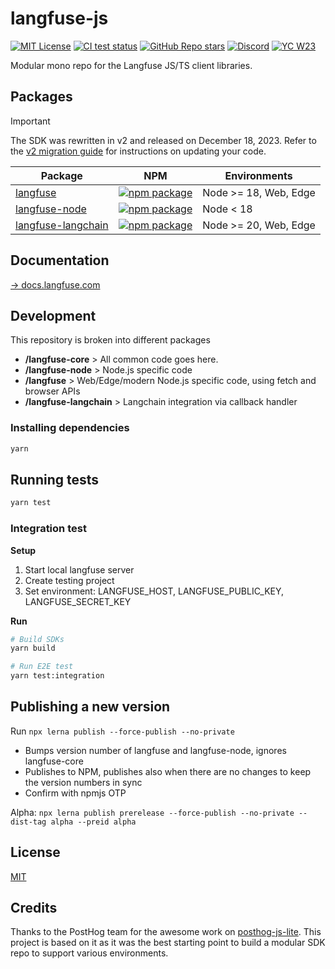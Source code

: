# langfuse-js

[![MIT License](https://img.shields.io/badge/License-MIT-red.svg?style=flat-square)](https://opensource.org/licenses/MIT)
[![CI test status](https://img.shields.io/github/actions/workflow/status/langfuse/langfuse-js/ci.yml?style=flat-square&label=All%20tests)](https://github.com/langfuse/langfuse-js/actions/workflows/ci.yml?query=branch%3Amain)
[![GitHub Repo stars](https://img.shields.io/github/stars/langfuse/langfuse?style=flat-square&logo=GitHub&label=langfuse%2Flangfuse)](https://github.com/langfuse/langfuse)
[![Discord](https://img.shields.io/discord/1111061815649124414?style=flat-square&logo=Discord&logoColor=white&label=Discord&color=%23434EE4)](https://discord.gg/7NXusRtqYU)
[![YC W23](https://img.shields.io/badge/Y%20Combinator-W23-orange?style=flat-square)](https://www.ycombinator.com/companies/langfuse)

Modular mono repo for the Langfuse JS/TS client libraries.

## Packages

> [!IMPORTANT]
> The SDK was rewritten in v2 and released on December 18, 2023. Refer to the [v2 migration guide](https://langfuse.com/docs/sdk/typescript#upgrade1to2) for instructions on updating your code.

| Package                                    | NPM                                                                                                                                   | Environments          |
| ------------------------------------------ | ------------------------------------------------------------------------------------------------------------------------------------- | --------------------- |
| [langfuse](./langfuse)                     | [![npm package](https://img.shields.io/npm/v/langfuse?style=flat-square)](https://www.npmjs.com/package/langfuse)                     | Node >= 18, Web, Edge |
| [langfuse-node](./langfuse-node)           | [![npm package](https://img.shields.io/npm/v/langfuse-node?style=flat-square)](https://www.npmjs.com/package/langfuse-node)           | Node < 18             |
| [langfuse-langchain](./langfuse-langchain) | [![npm package](https://img.shields.io/npm/v/langfuse-langchain?style=flat-square)](https://www.npmjs.com/package/langfuse-langchain) | Node >= 20, Web, Edge |

## Documentation

[→ docs.langfuse.com](https://langfuse.com/docs/integrations/sdk/typescript)

## Development

This repository is broken into different packages

- **/langfuse-core** > All common code goes here.
- **/langfuse-node** > Node.js specific code
- **/langfuse** > Web/Edge/modern Node.js specific code, using fetch and browser APIs
- **/langfuse-langchain** > Langchain integration via callback handler

### Installing dependencies

```sh
yarn
```

## Running tests

```sh
yarn test
```

### Integration test

**Setup**

1. Start local langfuse server
2. Create testing project
3. Set environment: LANGFUSE_HOST, LANGFUSE_PUBLIC_KEY, LANGFUSE_SECRET_KEY

**Run**

```sh
# Build SDKs
yarn build

# Run E2E test
yarn test:integration
```

## Publishing a new version

Run `npx lerna publish --force-publish --no-private`

- Bumps version number of langfuse and langfuse-node, ignores langfuse-core
- Publishes to NPM, publishes also when there are no changes to keep the version numbers in sync
- Confirm with npmjs OTP

Alpha: `npx lerna publish prerelease --force-publish --no-private --dist-tag alpha --preid alpha`

## License

[MIT](LICENSE)

## Credits

Thanks to the PostHog team for the awesome work on [posthog-js-lite](https://github.com/PostHog/posthog-js-lite). This project is based on it as it was the best starting point to build a modular SDK repo to support various environments.
